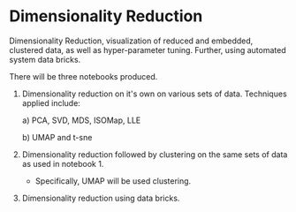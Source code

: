 # Dimensionality Reduction
Dimensionality Reduction, visualization of reduced and embedded, clustered data, as well as hyper-parameter tuning. Further, using automated system data bricks.

There will be three notebooks produced. 

1) Dimensionality reduction on it's own on various sets of data. Techniques applied include:

    a) PCA, SVD, MDS, ISOMap, LLE
   
    b) UMAP and t-sne 

2) Dimensionality reduction followed by clustering on the same sets of data as used in notebook 1.
   - Specifically, UMAP will be used clustering.

3) Dimensionality reduction using data bricks.
